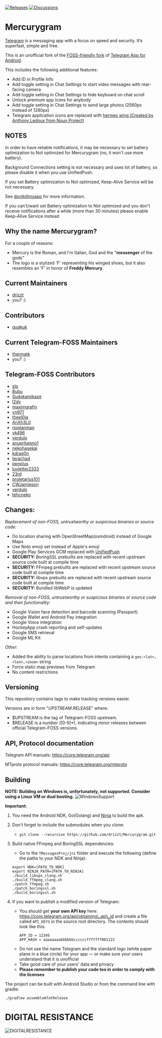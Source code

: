 [![Releases](https://img.shields.io/github/release/drizzt/Mercurygram.svg)](https://github.com/drizzt/Mercurygram/releases/latest)
[![Discussions](https://img.shields.io/badge/Official-Group-blue.svg?logo=telegram)](https://t.me/Mercurygram)

# Mercurygram

[Telegram](https://telegram.org) is a messaging app with a focus on speed and security. It’s superfast, simple and free.

This is an unofficial fork of the [FOSS-friendly fork](https://github.com/Telegram-FOSS-Team/Telegram-FOSS) of [Telegram App for Android](https://github.com/DrKLO/Telegram).

This includes the following additional features:

- Add ID in Profile Info
- Add toggle setting in Chat Settings to start video messages with rear-facing camera
- Add toggle setting in Chat Settings to hide keyboard on chat scroll
- Unlock premium app icons for anybody
- Add toggle setting in Chat Settings to send large photos (2560px instead of 1280px)
- Telegram application icons are replaced with [hermes wing (Created by Anthony Ledoux from Noun Project)](https://thenounproject.com/icon/hermes-wing-3559879/)

## NOTES

In order to have reliable notifications, it may be necessary to set battery
optimization to Not optimized for Mercurygram (no, it won't use more battery).

Background Connections setting is not necessary and uses lot of battery, so
please disable it when you use UnifiedPush.

If you set Battery optimization to Not optimized, Keep-Alive Service will be not
necessary.

See [dontkillmyapp](https://dontkillmyapp.com/) for more information.

If you can't/want set Battery optimization to Not optimized and you don't
receive notifications after a while (more than 30 minutes) please enable
Keep-Alive Service instead.

## Why the name Mercurygram?

For a couple of reasons:

- Mercury is the Roman, and I'm Italian, God and the "**messenger** of the gods"
- The logo is a stylized 'F' representing his winged shoes, but it also resembles an 'F' in honor of **Freddy Mercury**.

## Current Maintainers

- [drizzt](https://github.com/drizzt)
- you? :)

## Contributors
- [quqkuk](https://github.com/quqkuk)

## Current Telegram-FOSS Maintainers

- [thermatk](https://github.com/thermatk)
- you? :)

## Telegram-FOSS Contributors

- [slp](https://github.com/slp)
- [Bubu](https://github.com/Bubu)
- [Sudokamikaze](https://github.com/Sudokamikaze)
- [l2dy](https://github.com/l2dy)
- [maximgrafin](https://github.com/maximgrafin)
- [vn971](https://github.com/vn971)
- [theel0ja](https://github.com/theel0ja)
- [AnXh3L0](https://github.com/AnXh3L0)
- [noplanman](https://github.com/noplanman)
- [vk496](https://github.com/vk496)
- [verdulo](https://github.com/verdulo)
- [anupritaisno1](https://github.com/anupritaisno1)
- [nekohasekai](https://github.com/nekohasekai)
- [kdrag0n](https://github.com/kdrag0n)
- [terachad](https://github.com/terachad)
- [ppnplus](https://github.com/ppnplus)
- [luvletter2333](https://github.com/luvletter2333)
- [23rd](https://github.com/23rd)
- [proletarius101](https://github.com/proletarius101)
- [CWJamieson](https://github.com/CWJamieson)
- [verdulo](https://github.com/verdulo)
- [tehcneko](https://github.com/tehcneko)

## Changes:

*Replacement of non-FOSS, untrustworthy or suspicious binaries or source code:*
- Do location sharing with OpenStreetMap(osmdroid) instead of Google Maps
- Use Noto emoji set instead of Apple's emoji
- Google Play Services GCM replaced with [UnifiedPush](https://unifiedpush.org)
- **SECURITY:** BoringSSL prebuilts are replaced with recent upstream source code built at compile time
- **SECURITY:** FFmpeg prebuilts are replaced with recent upstream source code built at compile time
- **SECURITY:** libvpx prebuilts are replaced with recent upstream source code built at compile time
- **SECURITY:** Bundled libWebP is updated

*Removal of non-FOSS, untrustworthy or suspicious binaries or source code and their functionality:*
- Google Vision face detection and barcode scanning (Passport)
- Google Wallet and Android Pay integration
- Google Voice integration
- HockeyApp crash reporting and self-updates
- Google SMS retrieval
- Google ML Kit

*Other:*
- Added the ability to parse locations from intents containing a `geo:<lat>,<lon>,<zoom>` string
- Force static map previews from Telegram
- No content restrictions

## Versioning

This repository contains tags to make tracking versions easier.

Versions are in form "$UPSTREAM.$RELEASE" where:

* $UPSTREAM is the tag of Telegram-FOSS upstream.
* $RELEASE is a number ([0-9]\*), indicating minor releases between official Telegram-FOSS versions.

## API, Protocol documentation

Telegram API manuals: https://core.telegram.org/api

MTproto protocol manuals: https://core.telegram.org/mtproto

## Building

**NOTE: Building on Windows is, unfortunately, not supported.
Consider using a Linux VM or dual booting.**
![WindowsSupport](/tgfoss-build-under-win.gif?raw=true)

**Important:**

1. You need the Android NDK, Go(Golang) and [Ninja](https://ninja-build.org/) to build the apk.

2. Don't forget to include the submodules when you clone:
      - `git clone --recursive https://github.com/drizzt/Mercurygram.git`

3. Build native FFmpeg and BoringSSL dependencies:
      - Go to the `TMessagesProj/jni` folder and execute the following (define the paths to your NDK and Ninja):

      ```
      export NDK=[PATH_TO_NDK]
      export NINJA_PATH=[PATH_TO_NINJA]
      ./build_libvpx_clang.sh
      ./build_ffmpeg_clang.sh
      ./patch_ffmpeg.sh
      ./patch_boringssl.sh
      ./build_boringssl.sh
      ```

4. If you want to publish a modified version of Telegram:
      - You should get **your own API key** here: https://core.telegram.org/api/obtaining\_api\_id and create a file called `API_KEYS` in the source root directory.
        The contents should look like this:
        ```
        APP_ID = 12345
        APP_HASH = aaaaaaaabbbbbbccccccfffffff001122
        ```
      - Do not use the name Telegram and the standard logo (white paper plane in a blue circle) for your app — or make sure your users understand that it is unofficial
      - Take good care of your users' data and privacy
      - **Please remember to publish your code too in order to comply with the licenses**

The project can be built with Android Studio or from the command line with gradle:

`./gradlew assembleAfatRelease`

# DIGITAL RESISTANCE

![DIGITALRESISTANCE](/DigitalResistance.jpg?raw=true "DIGITALRESISTANCE")

